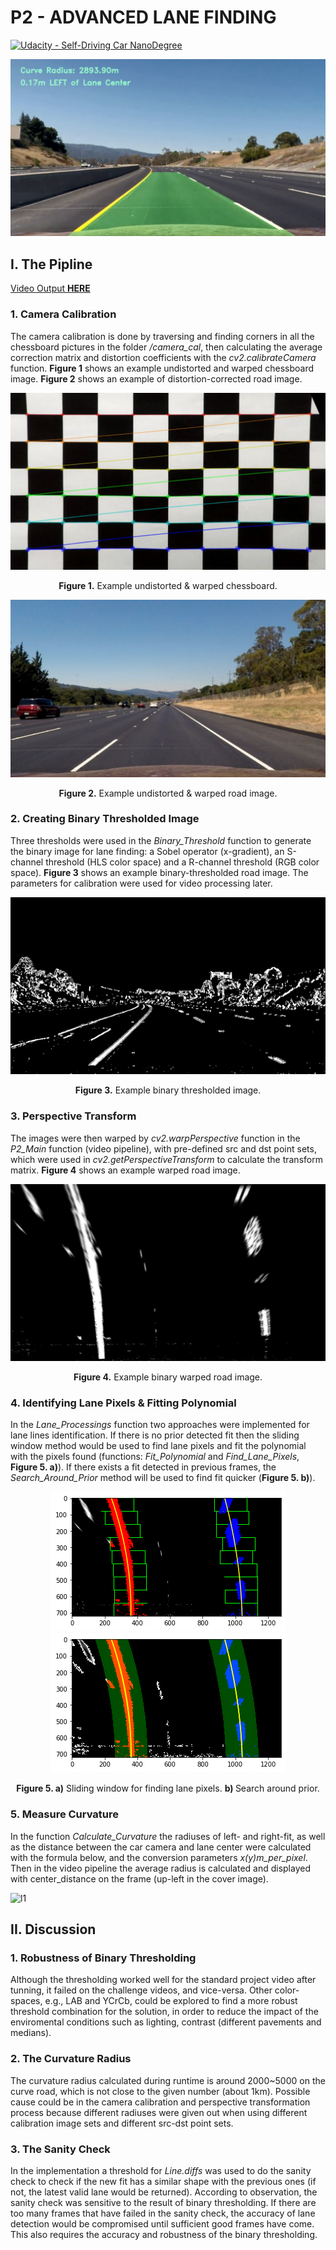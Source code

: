 # **P2 - ADVANCED LANE FINDING** 

[![Udacity - Self-Driving Car NanoDegree](https://s3.amazonaws.com/udacity-sdc/github/shield-carnd.svg)](http://www.udacity.com/drive)

![cover](https://github.com/MatKal/SDND-PROJECTS/blob/main/P2/COVER.png)

## I. The Pipline
[Video Output **HERE**](https://github.com/MatKal/SDND-PROJECTS/blob/main/P2/ALF_Output.mp4)
### 1. Camera Calibration
 
The camera calibration is done by traversing and finding corners in all the chessboard pictures in the folder */camera_cal*, then calculating the average correction matrix and distortion coefficients with the *cv2.calibrateCamera* function. **Figure 1** shows an example undistorted and warped chessboard image. **Figure 2** shows an example of distortion-corrected road image. 

![f1](https://github.com/MatKal/SDND-PROJECTS/blob/main/P2/output/warped_chessboard.jpg)
<p align="center">
  <b>Figure 1.</b> Example undistorted & warped chessboard. 
</p>

![f2](https://github.com/MatKal/SDND-PROJECTS/blob/main/P2/output/undistorted_straight_lines1.jpg)
<p align="center">
  <b>Figure 2.</b> Example undistorted & warped road image. 
</p>

### 2. Creating Binary Thresholded Image
Three thresholds were used in the *Binary_Threshold* function to generate the binary image for lane finding: a Sobel operator (x-gradient), an S-channel threshold (HLS color space) and a R-channel threshold (RGB color space). **Figure 3** shows an example binary-thresholded road image. The parameters for calibration were used for video processing later. 

![f3](https://github.com/MatKal/SDND-PROJECTS/blob/main/P2/output/binary_thresholded.png)
<p align="center">
  <b>Figure 3.</b> Example binary thresholded image. 
</p>

### 3. Perspective Transform
The images were then warped by *cv2.warpPerspective* function in the *P2_Main* function (video pipeline), with pre-defined src and dst point sets, which were used in *cv2.getPerspectiveTransform* to calculate the transform matrix. **Figure 4** shows an example warped road image. 

![f4](https://github.com/MatKal/SDND-PROJECTS/blob/main/P2/output/binary_warped.jpg)
<p align="center">
  <b>Figure 4.</b> Example binary warped road image. 
</p>

### 4. Identifying Lane Pixels & Fitting Polynomial
In the *Lane_Processings* function two approaches were implemented for lane lines identification. If there is no prior detected fit then the sliding window method would be used to find lane pixels and fit the polynomial with the pixels found (functions: *Fit_Polynomial* and *Find_Lane_Pixels*, **Figure 5. a)**). If there exists a fit detected in previous frames, the *Search_Around_Prior* method will be used to find fit quicker (**Figure 5. b)**). 

<p align="center">
 <img src="https://github.com/MatKal/SDND-PROJECTS/blob/main/P2/output/FL1.png"/)><img src="https://github.com/MatKal/SDND-PROJECTS/blob/main/P2/output/FL2.png"/>
</p>

<p align="center">
  <b>Figure 5. a)</b> Sliding window for finding lane pixels. <b>b) </b> Search around prior. 
</p>

### 5. Measure Curvature
In the function *Calculate_Curvature* the radiuses of left- and right-fit, as well as the distance between the car camera and lane center were calculated with the formula below, and the conversion parameters *x(y)m_per_pixel*. Then in the video pipeline the average radius is calculated and displayed with center_distance on the frame (up-left in the cover image). 

![l1](https://wikimedia.org/api/rest_v1/media/math/render/svg/020f434a4747b066c2ccc80bfb30f14b72e98976)

## II. Discussion
### 1. Robustness of Binary Thresholding
Although the thresholding worked well for the standard project video after tunning, it failed on the challenge videos, and vice-versa. Other color-spaces, e.g., LAB and YCrCb, could be explored to find a more robust threshold combination for the solution, in order to reduce the impact of the enviromental conditions such as lighting, contrast (different pavements and medians). 

### 2. The Curvature Radius
The curvature radius calculated during runtime is around 2000~5000 on the curve road, which is not close to the given number (about 1km). Possible cause could be in the camera calibration and perspective transformation process because different radiuses were given out when using different calibration image sets and different src-dst point sets. 

### 3. The Sanity Check
In the implementation a threshold for *Line.diffs* was used to do the sanity check to check if the new fit has a similar shape with the previous ones (if not, the latest valid lane would be returned). According to observation, the sanity check was sensitive to the result of binary thresholding. If there are too many frames that have failed in the sanity check, the accuracy of lane detection would be compromised until sufficient good frames have come. This also requires the accuracy and robustness of the binary thresholding. 
